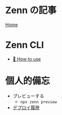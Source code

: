 # Zenn の記事

[Home](https://zenn.dev/goya_yellow)

# Zenn CLI

* [📘 How to use](https://zenn.dev/zenn/articles/zenn-cli-guide)

# 個人的備忘

- プレビューする
  - `npx zenn preview`
- [デプロイ履歴](https://zenn.dev/dashboard/deploys)